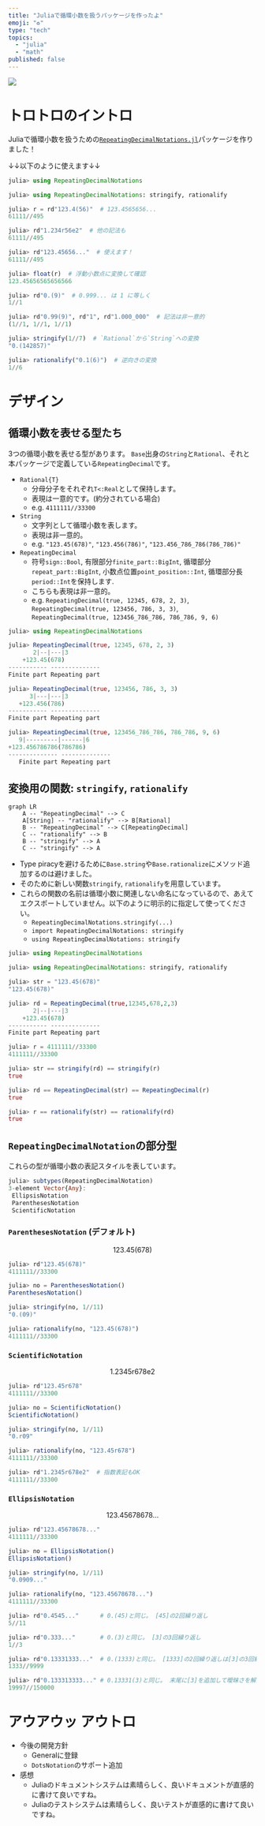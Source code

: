 ```yaml
---
title: "Juliaで循環小数を扱うパッケージを作ったよ"
emoji: "♻"
type: "tech"
topics:
  - "julia"
  - "math"
published: false
---
```


![](https://raw.githubusercontent.com/hyrodium/RepeatingDecimalNotations.jl/17585ec27e6c8525d85844610bb45e0b841d0b3e/docs/src/assets/logo.svg)

# トロトロのイントロ
Juliaで循環小数を扱うための[`RepeatingDecimalNotations.jl`](https://github.com/hyrodium/RepeatingDecimalNotations.jl)パッケージを作りました！

↓↓以下のように使えます↓↓

```julia
julia> using RepeatingDecimalNotations

julia> using RepeatingDecimalNotations: stringify, rationalify

julia> r = rd"123.4(56)"  # 123.4565656...
61111//495

julia> rd"1.234r56e2"  # 他の記法も
61111//495

julia> rd"123.45656..."  # 使えます！
61111//495

julia> float(r)  # 浮動小数点に変換して確認
123.45656565656566

julia> rd"0.(9)"  # 0.999... は 1 に等しく
1//1

julia> rd"0.99(9)", rd"1", rd"1.000_000"  # 記法は非一意的
(1//1, 1//1, 1//1)

julia> stringify(1//7)  # `Rational`から`String`への変換
"0.(142857)"

julia> rationalify("0.1(6)")  # 逆向きの変換
1//6
```

# デザイン

## 循環小数を表せる型たち
3つの循環小数を表せる型があります。
`Base`出身の`String`と`Rational`、それと本パッケージで定義している`RepeatingDecimal`です。

* `Rational{T}`
    * 分母分子をそれぞれ`T<:Real`として保持します。
    * 表現は一意的です。(約分されている場合)
    * e.g. `4111111//33300`
* `String`
    * 文字列として循環小数を表します。
    * 表現は非一意的。
    * e.g. `"123.45(678)"`, `"123.456(786)"`, `"123.456_786_786(786_786)"`
* `RepeatingDecimal`
    * 符号`sign::Bool`, 有限部分`finite_part::BigInt`, 循環部分`repeat_part::BigInt`, 小数点位置`point_position::Int`, 循環部分長`period::Int`を保持します.
    * こちらも表現は非一意的。
    * e.g. `RepeatingDecimal(true, 12345, 678, 2, 3)`, `RepeatingDecimal(true, 123456, 786, 3, 3)`, `RepeatingDecimal(true, 123456_786_786, 786_786, 9, 6)`

```julia
julia> using RepeatingDecimalNotations

julia> RepeatingDecimal(true, 12345, 678, 2, 3)
       2|--|---|3
    +123.45(678)
----------- --------------
Finite part Repeating part

julia> RepeatingDecimal(true, 123456, 786, 3, 3)
      3|---|---|3
   +123.456(786)
----------- --------------
Finite part Repeating part

julia> RepeatingDecimal(true, 123456_786_786, 786_786, 9, 6)
   9|---------|------|6
+123.456786786(786786)
-------------- --------------
   Finite part Repeating part
```

## 変換用の関数: `stringify`, `rationalify`

```mermaid
graph LR
    A -- "RepeatingDecimal" --> C
    A[String] -- "rationalify" --> B[Rational]
    B -- "RepeatingDecimal" --> C[RepeatingDecimal]
    C -- "rationalify" --> B
    B -- "stringify" --> A
    C -- "stringify" --> A
```

* Type piracyを避けるために`Base.string`や`Base.rationalize`にメソッド追加するのは避けました。
* そのために新しい関数`stringify`, `rationalify`を用意しています。
* これらの関数の名前は循環小数に関連しない命名になっているので、あえてエクスポートしていません。以下のように明示的に指定して使ってください。
    * `RepeatingDecimalNotations.stringify(...)`
    * `import RepeatingDecimalNotations: stringify`
    * `using RepeatingDecimalNotations: stringify`

```julia
julia> using RepeatingDecimalNotations

julia> using RepeatingDecimalNotations: stringify, rationalify

julia> str = "123.45(678)"
"123.45(678)"

julia> rd = RepeatingDecimal(true,12345,678,2,3)
       2|--|---|3
    +123.45(678)
----------- --------------
Finite part Repeating part

julia> r = 4111111//33300
4111111//33300

julia> str == stringify(rd) == stringify(r)
true

julia> rd == RepeatingDecimal(str) == RepeatingDecimal(r)
true

julia> r == rationalify(str) == rationalify(rd)
true
```

## `RepeatingDecimalNotation`の部分型
これらの型が循環小数の表記スタイルを表しています。

```julia
julia> subtypes(RepeatingDecimalNotation)
3-element Vector{Any}:
 EllipsisNotation
 ParenthesesNotation
 ScientificNotation
```


### `ParenthesesNotation` (デフォルト)
$$
123.45(678)
$$

```julia
julia> rd"123.45(678)"
4111111//33300

julia> no = ParenthesesNotation()
ParenthesesNotation()

julia> stringify(no, 1//11)
"0.(09)"

julia> rationalify(no, "123.45(678)")
4111111//33300
```

### `ScientificNotation`
$$
1.2345\text{r}678\text{e}2
$$

```julia
julia> rd"123.45r678"
4111111//33300

julia> no = ScientificNotation()
ScientificNotation()

julia> stringify(no, 1//11)
"0.r09"

julia> rationalify(no, "123.45r678")
4111111//33300

julia> rd"1.2345r678e2"  # 指数表記もOK
4111111//33300
```

### `EllipsisNotation`
$$
123.45678678...
$$

```julia
julia> rd"123.45678678..."
4111111//33300

julia> no = EllipsisNotation()
EllipsisNotation()

julia> stringify(no, 1//11)
"0.0909..."

julia> rationalify(no, "123.45678678...")
4111111//33300

julia> rd"0.4545..."      # 0.(45)と同じ。 [45]の2回繰り返し
5//11

julia> rd"0.333..."       # 0.(3)と同じ。 [3]の3回繰り返し
1//3

julia> rd"0.13331333..."  # 0.(1333)と同じ。 [1333]の2回繰り返しは[3]の3回繰り返しより優先される
1333//9999

julia> rd"0.133313333..." # 0.13331(3)と同じ。 末尾に[3]を追加して曖昧さを解消できる
19997//150000
```

# アウアウッ アウトロ

* 今後の開発方針
  * Generalに登録
  * `DotsNotation`のサポート追加
* 感想
  * Juliaのドキュメントシステムは素晴らしく、良いドキュメントが直感的に書けて良いですね。
  * Juliaのテストシステムは素晴らしく、良いテストが直感的に書けて良いですね。
